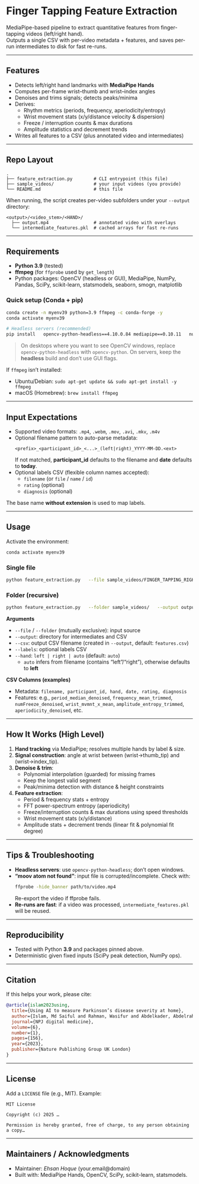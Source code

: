 # Finger Tapping Feature Extraction

MediaPipe-based pipeline to extract quantitative features from finger-tapping videos (left/right hand).  
Outputs a single CSV with per-video metadata + features, and saves per-run intermediates to disk for fast re-runs.

---

## Features

- Detects left/right hand landmarks with **MediaPipe Hands**
- Computes per-frame wrist–thumb and wrist–index angles
- Denoises and trims signals; detects peaks/minima
- Derives:
  - Rhythm metrics (periods, frequency, aperiodicity/entropy)
  - Wrist movement stats (x/y/distance velocity & dispersion)
  - Freeze / interruption counts & max durations
  - Amplitude statistics and decrement trends
- Writes all features to a CSV (plus annotated video and intermediates)

---

## Repo Layout

```
.
├── feature_extraction.py        # CLI entrypoint (this file)
├── sample_videos/               # your input videos (you provide)
└── README.md                    # this file
```

When running, the script creates per-video subfolders under your `--output` directory:

```
<output>/<video_stem>/<HAND>/
  ├── output.mp4                 # annotated video with overlays
  └── intermediate_features.pkl  # cached arrays for fast re-runs
```

---

## Requirements

- **Python 3.9** (tested)
- **ffmpeg** (for `ffprobe` used by `get_length`)
- Python packages: OpenCV (headless or GUI), MediaPipe, NumPy, Pandas, SciPy, scikit-learn, statsmodels, seaborn, smogn, matplotlib

### Quick setup (Conda + pip)

```bash
conda create -n myenv39 python=3.9 ffmpeg -c conda-forge -y
conda activate myenv39

# Headless servers (recommended)
pip install   opencv-python-headless==4.10.0.84 mediapipe==0.10.11   numpy==1.24 pandas==2.1 scikit-learn==1.4 statsmodels==0.14 seaborn==0.12   smogn==0.1.2 matplotlib plotly kaleido torchmetrics timm pytorch-lightning mlxtend shap
```

> On desktops where you want to see OpenCV windows, replace `opencv-python-headless` with `opencv-python`. On servers, keep the **headless** build and don’t use GUI flags.

If `ffmpeg` isn’t installed:
- Ubuntu/Debian: `sudo apt-get update && sudo apt-get install -y ffmpeg`  
- macOS (Homebrew): `brew install ffmpeg`

---

## Input Expectations

- Supported video formats: `.mp4`, `.webm`, `.mov`, `.avi`, `.mkv`, `.m4v`
- Optional filename pattern to auto-parse metadata:
  ```
  <prefix>_<participant_id>_<...>_(left|right)_YYYY-MM-DD.<ext>
  ```
  If not matched, **participant_id** defaults to the filename and **date** defaults to **today**.
- Optional labels CSV (flexible column names accepted):
  - `filename` (or `file` / `name` / `id`)
  - `rating` (optional)
  - `diagnosis` (optional)

The base name **without extension** is used to map labels.

---

## Usage

Activate the environment:

```bash
conda activate myenv39
```

### Single file

```bash
python feature_extraction.py   --file sample_videos/FINGER_TAPPING_RIGHT.mp4   --output outputs/   --csv features.csv   --hand auto   --labels labels.csv
```

### Folder (recursive)

```bash
python feature_extraction.py   --folder sample_videos/   --output outputs/   --csv features.csv   --hand auto   --labels labels.csv
```

**Arguments**

- `--file` / `--folder` (mutually exclusive): input source  
- `--output`: directory for intermediates and CSV  
- `--csv`: output CSV filename (created in `--output`, default: `features.csv`)  
- `--labels`: optional labels CSV  
- `--hand`: `left | right | auto` (default: `auto`)  
  - `auto` infers from filename (contains “left”/“right”), otherwise defaults to **left**

**CSV Columns (examples)**

- Metadata: `filename, participant_id, hand, date, rating, diagnosis`
- Features: e.g., `period_median_denoised`, `frequency_mean_trimmed`, `numFreeze_denoised`, `wrist_mvmnt_x_mean`, `amplitude_entropy_trimmed`, `aperiodicity_denoised`, etc.

---

## How It Works (High Level)

1. **Hand tracking** via MediaPipe; resolves multiple hands by label & size.  
2. **Signal construction**: angle at wrist between (wrist→thumb_tip) and (wrist→index_tip).  
3. **Denoise & trim**:
   - Polynomial interpolation (guarded) for missing frames
   - Keep the longest valid segment
   - Peak/minima detection with distance & height constraints
4. **Feature extraction**:
   - Period & frequency stats + entropy
   - FFT power-spectrum entropy (aperiodicity)
   - Freeze/interruption counts & max durations using speed thresholds
   - Wrist movement stats (x/y/distance)
   - Amplitude stats + decrement trends (linear fit & polynomial fit degree)

---

## Tips & Troubleshooting

- **Headless servers**: use `opencv-python-headless`; don’t open windows.  
- **“moov atom not found”**: input file is corrupted/incomplete. Check with:
  ```bash
  ffprobe -hide_banner path/to/video.mp4
  ```
  Re-export the video if ffprobe fails.
- **Re-runs are fast**: if a video was processed, `intermediate_features.pkl` will be reused.

---

## Reproducibility

- Tested with Python **3.9** and packages pinned above.
- Deterministic given fixed inputs (SciPy peak detection, NumPy ops).

---

## Citation

If this helps your work, please cite:

```bibtex
@article{islam2023using,
  title={Using AI to measure Parkinson’s disease severity at home},
  author={Islam, Md Saiful and Rahman, Wasifur and Abdelkader, Abdelrahman and Lee, Sangwu and Yang, Phillip T and Purks, Jennifer Lynn and Adams, Jamie Lynn and Schneider, Ruth B and Dorsey, Earl Ray and Hoque, Ehsan},
  journal={NPJ digital medicine},
  volume={6},
  number={1},
  pages={156},
  year={2023},
  publisher={Nature Publishing Group UK London}
}
```

---

## License

Add a `LICENSE` file (e.g., MIT). Example:

```
MIT License

Copyright (c) 2025 …

Permission is hereby granted, free of charge, to any person obtaining a copy…
```

---

## Maintainers / Acknowledgments

- Maintainer: _Ehsan Hoque_ (your.email@domain)  
- Built with: MediaPipe Hands, OpenCV, SciPy, scikit-learn, statsmodels.
